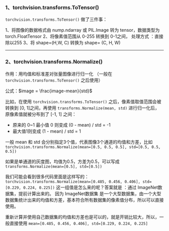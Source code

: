 

### 1、torchvision.transforms.ToTensor()

`torchvision.transforms.ToTensor()`  做了三件事：

1、将图像的数据格式由 nump.ndarray 或 PIL.Image 转为 tensor，数据类型为 torch.FloatTensor
2、将像素值范围从 0-255 转换到 0-1之间， 处理方式 ：直接除以255
3、将 shape=(H,W, C)  转换为 shape= (C, H, W)



---



### 2、torchvision.transforms.Normalize()

作用：用均值和标准差对张量图像进行归一化 （一般在 `torchvision.transforms.ToTensor()` 之后使用）

公式：$image = \frac{image-mean}{std}$

比如，在使用 `torchvision.transforms.ToTensor()`  之后，像素值取值范围会被转换到 [0, 1]之间，再使用 `transforms.Normalize(mean, std)` 进行归一化后，原像素值就被分布到了 [-1, 1] 之间：

- 原来的 0~1 最小值 0 则变成 (0 - mean) / std = -1
- 最大值1则变成  (1 - mean) / std = 1

一般 mean 和 std 会分别指定3个值，代表图像3个通道的均值和方差，比如`torchvision.transforms.Normalize(mean=[0.5, 0.5, 0.5], std=[0.5, 0.5, 0.5])`

如果是单通道的灰度图，均值为0.5，方差为0.5，可以写成 `transforms.Normalize(mean=[0.5], std=[0.5])`

我们可能会看到很多代码里面是这样写的：
`torchvision.transforms.Normalize(mean=[0.485, 0.456, 0.406], std=[0.229, 0.224, 0.225])`
这一组值是怎么来的呢？答案就是 ：通过 ImageNet数据集，提前计算出来的。 因为  ImageNet数据集 是一个大型数据集，由一个大型数据集统计出来的均值和方差，基本符合所有数据集的像素值分布，所以可以直接使用。

重新计算并使用自己数据集的均值和方差也是可以的，就是开销比较大，所以，一般直接使用 `mean=[0.485, 0.456, 0.406], std=[0.229, 0.224, 0.225]`


